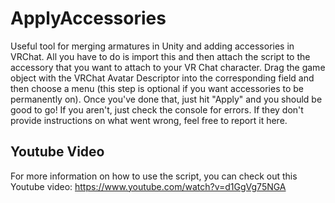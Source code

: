 # ApplyAccessories
Useful tool for merging armatures in Unity and adding accessories in VRChat. All you have to do is import this and then attach the script to the accessory that you want to attach to your VR Chat character. Drag the game object with the VRChat Avatar Descriptor into the corresponding field and then choose a menu (this step is optional if you want accessories to be permanently on). Once you've done that, just hit "Apply" and you should be good to go! If you aren't, just check the console for errors. If they don't provide instructions on what went wrong, feel free to report it here.

## Youtube Video

For more information on how to use the script, you can check out this Youtube video: https://www.youtube.com/watch?v=d1GgVg75NGA
